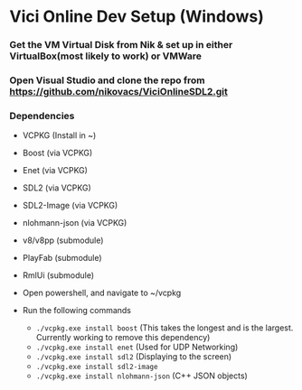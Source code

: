 # Vici Online Dev Setup (Windows)
### Get the VM Virtual Disk from Nik & set up in either VirtualBox(most likely to work) or VMWare
### Open Visual Studio and clone the repo from https://github.com/nikovacs/ViciOnlineSDL2.git
### Dependencies
* VCPKG (Install in ~)
* Boost (via VCPKG)
* Enet (via VCPKG)
* SDL2 (via VCPKG)
* SDL2-Image (via VCPKG)
* nlohmann-json (via VCPKG)
* v8/v8pp (submodule)
* PlayFab (submodule)
* RmlUi (submodule)

* Open powershell, and navigate to ~/vcpkg
* Run the following commands
  * `./vcpkg.exe install boost` (This takes the longest and is the largest. Currently working to remove this dependency)
  * `./vcpkg.exe install enet`  (Used for UDP Networking)
  * `./vcpkg.exe install sdl2`  (Displaying to the screen)
  * `./vcpkg.exe install sdl2-image`
  * `./vcpkg.exe install nlohmann-json` (C++ JSON objects)
